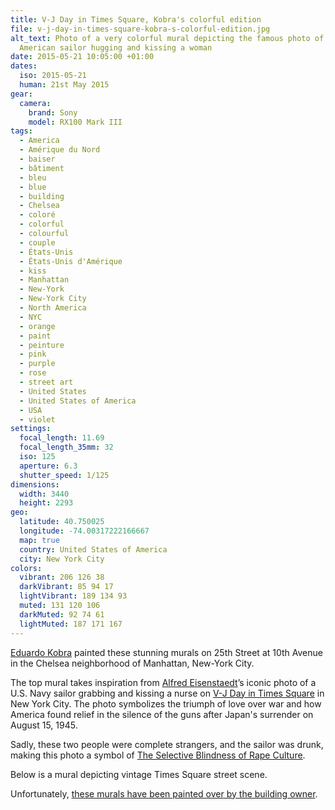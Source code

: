 ```yaml
---
title: V-J Day in Times Square, Kobra's colorful edition
file: v-j-day-in-times-square-kobra-s-colorful-edition.jpg
alt_text: Photo of a very colorful mural depicting the famous photo of an
  American sailor hugging and kissing a woman
date: 2015-05-21 10:05:00 +01:00
dates:
  iso: 2015-05-21
  human: 21st May 2015
gear:
  camera:
    brand: Sony
    model: RX100 Mark III
tags:
  - America
  - Amérique du Nord
  - baiser
  - bâtiment
  - bleu
  - blue
  - building
  - Chelsea
  - coloré
  - colorful
  - colourful
  - couple
  - États-Unis
  - États-Unis d'Amérique
  - kiss
  - Manhattan
  - New-York
  - New-York City
  - North America
  - NYC
  - orange
  - paint
  - peinture
  - pink
  - purple
  - rose
  - street art
  - United States
  - United States of America
  - USA
  - violet
settings:
  focal_length: 11.69
  focal_length_35mm: 32
  iso: 125
  aperture: 6.3
  shutter_speed: 1/125
dimensions:
  width: 3440
  height: 2293
geo:
  latitude: 40.750025
  longitude: -74.00317222166667
  map: true
  country: United States of America
  city: New York City
colors:
  vibrant: 206 126 38
  darkVibrant: 85 94 17
  lightVibrant: 189 134 93
  muted: 131 120 106
  darkMuted: 92 74 61
  lightMuted: 187 171 167
---
```


<a href="http://www.eduardokobra.com/">Eduardo Kobra</a> painted these stunning murals on 25th Street at 10th Avenue in the Chelsea neighborhood of Manhattan, New-York City.

The top mural takes inspiration from <a href="https://en.wikipedia.org/wiki/Alfred_Eisenstaedt">Alfred Eisenstaedt</a>’s iconic photo of a U.S. Navy sailor grabbing and kissing a nurse on <a href="https://en.wikipedia.org/wiki/V-J_Day_in_Times_Square">V-J Day in Times Square</a> in New York City. The photo symbolizes the triumph of love over war and how America found relief in the silence of the guns after Japan's surrender on August 15, 1945.

Sadly, these two people were complete strangers, and the sailor was drunk, making this photo a symbol of <a href="ttps://cratesandribbons.com/2012/09/30/the-kissing-sailor-or-the-selective-blindness-of-rape-culture-vj-day-times-square/">The Selective Blindness of Rape Culture</a>.

Below is a mural depicting vintage Times Square street scene.

Unfortunately, <a href="http://newyorkcliche.com/2016/02/11/high-line-kiss-mural-eduardo-korba/">these murals have been painted over  by the building owner</a>.

